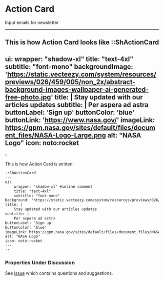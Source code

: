 # Action Card
Input emails for newsletter 
____

This is how Action Card looks like
::ShActionCard
---
ui:
    wrapper: "shadow-xl"
    title: "text-4xl"
    subtitle: "font-mono"
backgroundImage: 'https://static.vecteezy.com/system/resources/previews/026/459/005/non_2x/abstract-background-images-wallpaper-ai-generated-free-photo.jpg'
title: |
    Stay updated with our articles updates
subtitle: |
    Per aspera ad astra
buttonLabel: 'Sign up'
buttonColor: 'blue' 
buttonLink: 'https://www.nasa.gov/'
imageLink: https://gpm.nasa.gov/sites/default/files/document_files/NASA-Logo-Large.png
alt: "NASA Logo"
icon: noto:rocket
---
::

This is how Action Card is written:

```md
::ShActionCard
---
ui:
    wrapper: "shadow-xl" #inline comment
    title: "text-4xl"
    subtitle: "font-mono"
background: 'https://static.vecteezy.com/system/resources/previews/026/459/005/non_2x/abstract-background-images-wallpaper-ai-generated-free-photo.jpg'
title: |
    Stay updated with our articles updates
subtitle: |
    Per aspera ad astra
buttonLabel: 'Sign up'
buttonColor: 'blue'
imageLink: https://gpm.nasa.gov/sites/default/files/document_files/NASA-Logo-Large.png
alt: "NASA Logo"
icon: noto:rocket
---
::
```

### Properties Under Discussion
See [Issue](https://github.com/standards-hub/docs/issues/106) which contains questions and suggestions. 